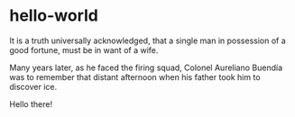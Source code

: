 # hello-world
It is a truth universally acknowledged, that a single man in possession of a good fortune, must be in want of a wife.

Many years later, as he faced the firing squad, Colonel Aureliano Buendía was to remember that distant afternoon when his father took him to discover ice.

Hello there!